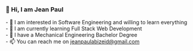  <h3>👋 Hi, I am Jean Paul</h3>
- 👀 I am interested in Software Engineering and willing to learn everything<br/>
- 🌱 I am currently learning Full Stack Web Development<br/>
- 💞️ I have a Mechanical Engineering Bachelor Degree <br/>
- 📫 You can reach me on <a href="mailto:jeanpaulabizeid@gmail.com">jeanpaulabizeid@gmail.com<br/>

<!---
JeanPaulAbiZeid/JeanPaulAbiZeid is a ✨ special ✨ repository because its `README.md` (this file) appears on your GitHub profile.
You can click the Preview link to take a look at your changes.
--->

